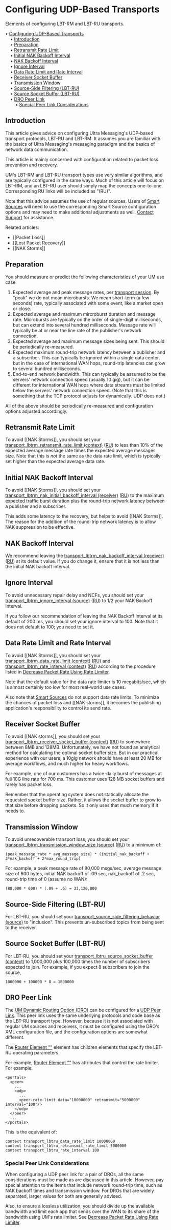 # Configuring UDP-Based Transports

Elements of configuring LBT-RM and LBT-RU transports.

<!-- mdtoc-start -->
&bull; [Configuring UDP-Based Transports](#configuring-udp-based-transports)  
&nbsp;&nbsp;&nbsp;&nbsp;&bull; [Introduction](#introduction)  
&nbsp;&nbsp;&nbsp;&nbsp;&bull; [Preparation](#preparation)  
&nbsp;&nbsp;&nbsp;&nbsp;&bull; [Retransmit Rate Limit](#retransmit-rate-limit)  
&nbsp;&nbsp;&nbsp;&nbsp;&bull; [Initial NAK Backoff Interval](#initial-nak-backoff-interval)  
&nbsp;&nbsp;&nbsp;&nbsp;&bull; [NAK Backoff Interval](#nak-backoff-interval)  
&nbsp;&nbsp;&nbsp;&nbsp;&bull; [Ignore Interval](#ignore-interval)  
&nbsp;&nbsp;&nbsp;&nbsp;&bull; [Data Rate Limit and Rate Interval](#data-rate-limit-and-rate-interval)  
&nbsp;&nbsp;&nbsp;&nbsp;&bull; [Receiver Socket Buffer](#receiver-socket-buffer)  
&nbsp;&nbsp;&nbsp;&nbsp;&bull; [Transmission Window](#transmission-window)  
&nbsp;&nbsp;&nbsp;&nbsp;&bull; [Source-Side Filtering (LBT-RU)](#source-side-filtering-lbt-ru)  
&nbsp;&nbsp;&nbsp;&nbsp;&bull; [Source Socket Buffer (LBT-RU)](#source-socket-buffer-lbt-ru)  
&nbsp;&nbsp;&nbsp;&nbsp;&bull; [DRO Peer Link](#dro-peer-link)  
&nbsp;&nbsp;&nbsp;&nbsp;&nbsp;&nbsp;&nbsp;&nbsp;&bull; [Special Peer Link Considerations](#special-peer-link-considerations)  
<!-- TOC created by './mdtoc.pl kb/configuring-udp-based-transports.md' (see https://github.com/fordsfords/mdtoc) -->
<!-- mdtoc-end -->


## Introduction

This article gives advice on configuring Ultra Messaging's UDP-based transport
protocols, LBT-RU and LBT-RM.
It assumes you are familiar with the basics of Ultra Messaging's messaging paradigm
and the basics of network data communication.

This article is mainly concerned with configuration related to packet loss prevention and recovery.

UM's LBT-RM and LBT-RU transport types use very similar algorithms,
and are typically configured in the same ways.
Much of this article will focus on LBT-RM, and an LBT-RU user should simply map
the concepts one-to-one.
Corresponding RU links will be included as "(RU)".

Note that this advice assumes the use of regular sources.
Users of
[Smart Sources](https://ultramessaging.github.io/currdoc/doc/Design/advancedoptimizations.html#smartsources)
will need to use the corresponding Smart Source configuration options and
may need to make additional adjustments as well.
[Contact Support](https://ultramessaging.github.io/UM_Support.html) for assistance.

Related articles:
* [[Packet Loss]]
* [[Lost Packet Recovery]]
* [[NAK Storms]]

## Preparation

You should measure or predict the following characteristics of your UM use case:

1. Expected average and peak message rates,
per [transport session](https://ultramessaging.github.io/currdoc/doc/Design/fundamentalconcepts.html#transportsessions).
By "peak" we do not mean microbursts.
We mean short-term (a few seconds) rate, typically associated with some event, like a market open or close.
2. Expected average and maximum mircroburst duration and message rate.
Microbursts are typically on the order of single-digit milliseconds,
but can extend into several hundred milliseconds.
Message rate will typically be at or near the line rate of the publisher's network connection.
3. Expected average and maximum message sizes being sent. This should be periodically re-measured.
4. Expected maximum round-trip network latency between a publisher and a subscriber.
This can typically be ignored within a single data center,
but in the case of international WAN hops, round-trip latencies can grow to several hundred milliseconds.
5. End-to-end network bandwidth. This can typically be assumed to be the servers' network connection
speed (usually 10 gig),
but it can be different for international WAN hops where data streams must be limited
below the servers' network connection speed. (Note that this is something that the TCP protocol adjusts
for dynamically. UDP does not.)

All of the above should be periodically re-measured and
configuration options adjusted accordingly.

## Retransmit Rate Limit

To avoid [[NAK Storms]], you should set your
[transport_lbtrm_retransmit_rate_limit (context)](https://ultramessaging.github.io/currdoc/doc/Config/grptransportlbtrmoperation.html#transportlbtrmretransmitratelimitcontext) ([RU](https://ultramessaging.github.io/currdoc/doc/Config/grptransportlbtruoperation.html#transportlbtruretransmitratelimitcontext))
to less than 10% of the expected average message rate times the expected average messages size.
Note that this is *not* the same as the data rate limit, which is typically set higher than the expected
average data rate.

## Initial NAK Backoff Interval

To avoid [[NAK Storms]], you should set your
[transport_lbtrm_nak_initial_backoff_interval (receiver)](https://ultramessaging.github.io/currdoc/doc/Config/grptransportlbtrmreliability.html#transportlbtrmnakinitialbackoffintervalreceiver) ([RU](https://ultramessaging.github.io/currdoc/doc/Config/grptransportlbtrureliability.html#transportlbtrunakinitialbackoffintervalreceiver))
to the maximum expected traffic burst duration plus the round-trip network latency between a publisher and a subscriber.

This adds some latency to the recovery, but helps to avoid [[NAK Storms]].
The reason for the addition of the round-trip network latency is to allow NAK suppression to be effective.

## NAK Backoff Interval

We recommend leaving the [transport_lbtrm_nak_backoff_interval (receiver)](https://ultramessaging.github.io/currdoc/doc/Config/grptransportlbtrmreliability.html#transportlbtrmnakbackoffintervalreceiver) ([RU](https://ultramessaging.github.io/currdoc/doc/Config/grptransportlbtrureliability.html#transportlbtrunakbackoffintervalreceiver))
at its default value.
If you do change it, ensure that it is not less than the initial NAK backoff interval.

## Ignore Interval

To avoid unnecessary repair delay and NCFs, you should set your
[transport_lbtrm_ignore_interval (source)](https://ultramessaging.github.io/currdoc/doc/Config/grptransportlbtrmreliability.html#transportlbtrmignoreintervalsource) ([RU](https://ultramessaging.github.io/currdoc/doc/Config/grptransportlbtrureliability.html#transportlbtruignoreintervalsource))
to 1/2 your NAK Backoff Interval.

If you follow our recommendation of leaving the NAK Backoff Interval at its default of 200 ms,
you should set your ignore interval to 100.
Note that it does not default to 100; you need to set it.

## Data Rate Limit and Rate Interval

To avoid [[NAK Storms]], you should set your
[transport_lbtrm_data_rate_limit (context)](https://ultramessaging.github.io/currdoc/doc/Config/grptransportlbtrmoperation.html#transportlbtrmdataratelimitcontext) ([RU](https://ultramessaging.github.io/currdoc/doc/Config/grptransportlbtruoperation.html#transportlbtrudataratelimitcontext))
and
[transport_lbtrm_rate_interval (context)](https://ultramessaging.github.io/currdoc/doc/Config/grptransportlbtrmoperation.html#transportlbtrmrateintervalcontext) ([RU](https://ultramessaging.github.io/currdoc/doc/Config/grptransportlbtruoperation.html#transportlbtrurateintervalcontext))
according to the procedure listed in
[Decrease Packet Rate Using Rate Limiter](https://ultramessaging.github.io/um_kb/html/packet-loss.html#decrease-packet-rate-using-rate-limiter).

Note that the default value for the data rate limiter is 10 megabits/sec,
which is almost certainly too low for most real-world use cases.

Also note that
[Smart Sources](https://ultramessaging.github.io/currdoc/doc/Design/advancedoptimizations.html#smartsources)
do not support data rate limits.
To minimize the chances of packet loss and [[NAK storms]],
it becomes the publishing application's responsibility to control its send rate.

## Receiver Socket Buffer

To avoid [[NAK storms]], you should set your
[transport_lbtrm_receiver_socket_buffer (context)](https://ultramessaging.github.io/currdoc/doc/Config/grptransportlbtrmreliability.html#transportlbtrmreceiversocketbuffercontext) ([RU](https://ultramessaging.github.io/currdoc/doc/Config/grptransportlbtrureliability.html#transportlbtrureceiversocketbuffercontext))
to somewhere between 8MB and 128MB.
Unfortunately, we have not found an analytical method for calculating
the optimal socket buffer size.
But in our practical experience with our users, a 10gig network should have
at least 20 MB for average workflows, and much higher for heavy workflows.

For example, one of our customers has a twice-daily burst of messages at
full 10G line rate for 700 ms.
This customer uses 128 MB socket buffers and rarely has packet loss.

Remember that the operating system does not statically allocate the
requested socket buffer size.
Rather, it allows the socket buffer to grow to that size before
dropping packets.
So it only uses that much memory if it needs to.

## Transmission Window

To avoid unrecoverable transport loss, you should set your
[transport_lbtrm_transmission_window_size (source)](https://ultramessaging.github.io/currdoc/doc/Config/grptransportlbtrmreliability.html#transportlbtrmtransmissionwindowsizesource) ([RU](https://ultramessaging.github.io/currdoc/doc/Config/grptransportlbtrureliability.html#transportlbtrutransmissionwindowsizesource))
to a minimum of:
```
(peak_message_rate * avg_message_size) * (initial_nak_backoff + 3*nak_backoff + 2*max_round_trip)
```
For example, a peak message rate of 80,000 msgs/sec, average message size of 600 bytes,
initial NAK backoff of .09 sec, nak_backoff of .2 sec, round-trip time of 0 (assume no WAN):
```
(80,000 * 600) * (.09 + .6) = 33,120,000
```

## Source-Side Filtering (LBT-RU)

For LBT-RU, you should set your
[transport_source_side_filtering_behavior (source)](https://ultramessaging.github.io/currdoc/doc/Config/grpmajoroptions.html#transportsourcesidefilteringbehaviorsource)
to "inclusion".
This prevents un-subscribed topics from being sent to the receiver.

## Source Socket Buffer (LBT-RU)

For LBT-RU, you should set your
[transport_lbtru_source_socket_buffer (context)](https://ultramessaging.github.io/currdoc/doc/Config/grptransportlbtrureliability.html#transportlbtrusourcesocketbuffercontext)
to 1,000,000 plus 100,000 times the number of subscribers expected to join.
For example, if you expect 8 subscribers to join the source,
```
1000000 + 100000 * 8 = 1800000
```

## DRO Peer Link

The
[UM Dynamic Routing Option (DRO)](https://ultramessaging.github.io/currdoc/doc/Design/fundamentalconcepts.html#umrouter)
can be configured for a
[UDP Peer Link](https://ultramessaging.github.io/currdoc/doc/Gateway/droarchitecture.html#udppeerlink).
This peer link uses the same underlying protocols and code base as the LBT-RU transport type.
However, because it is not associated with regular UM sources and receivers,
it must be configured using the DRO's XML configuration file,
and the configuration options are somewhat different.

The [Router Element "<udp>"](https://ultramessaging.github.io/currdoc/doc/Gateway/xmlconfigurationreference.html#droelementudp)
element has children elements that specify the LBT-RU operating parameters.

For example,
[Router Element "<peer-rate-limit>"](https://ultramessaging.github.io/currdoc/doc/Gateway/xmlconfigurationreference.html#droelementpeerratelimit)
has attributes that control the rate limiter. For example:
```
<portals>
  <peer>
    ...
    <udp>
      ...
      <peer-rate-limit data="10000000" retransmit="5000000" interval="100"/>
    </udp>
  </peer>
  ...
</portals>
```
This is the equivalent of:
```
context transport_lbtru_data_rate_limit 10000000
context transport_lbtru_retransmit_rate_limit 5000000
context transport_lbtru_rate_interval 100
```

### Special Peer Link Considerations

When configuring a UDP peer link for a pair of DROs,
all the same considerations must be made as are discussed in this article.
However, pay special attention to the items that include network round-trip time,
such as NAK backoff times and transmission window.
For DROs that are widely separated, larger values for both are generally advised.

Also, to ensure a lossless utilization, you should divide up the available bandwidth
and limit each app that sends over the WAN to its share of the bandwidth using
UM's rate limiter.
See 
[Decrease Packet Rate Using Rate Limiter](https://ultramessaging.github.io/um_kb/html/packet-loss.html#decrease-packet-rate-using-rate-limiter).
